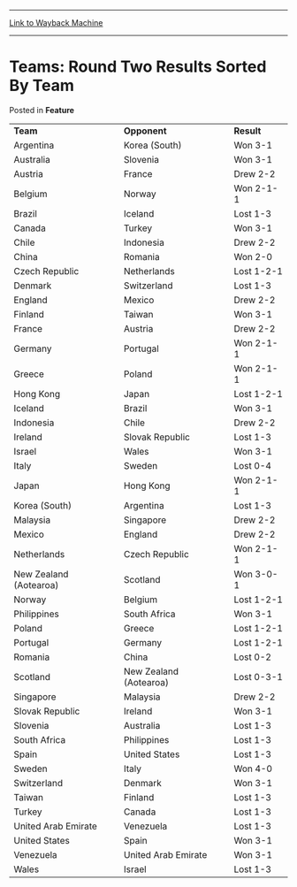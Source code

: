 
---
[Link to Wayback Machine](https://web.archive.org/web/20171031044901/https://magic.wizards.com/en/articles/archive/feature/teams-round-two-results-sorted-team-2000-01-01)

[_metadata_:wayback_url]:- "https://magic.wizards.com/en/articles/archive/feature/teams-round-two-results-sorted-team-2000-01-01"
[_metadata_:wayback_raw_url]:- "https://web.archive.org/web/20171031044901id_/https://magic.wizards.com/en/articles/archive/feature/teams-round-two-results-sorted-team-2000-01-01"
[_metadata_:wayback_capture_timestamp]:- "2017-10-31 04:49:01+00:00"
[_metadata_:publish_date]:- "2000-01-01"
[_metadata_:description]:- "Team Opponent Result Argentina Korea (South) Won 3-1 Australia Slovenia Won 3-1 Austria France Drew 2-2 Belgium Norway Won 2-1-1 Brazil Iceland Lost 1-3 Canada"
[_metadata_:generator]:- "Drupal 7 (http://drupal.org)"
---


Teams: Round Two Results Sorted By Team
=======================================



 Posted in **Feature**














|  |  |  |
| --- | --- | --- |
| **Team** | **Opponent** | **Result** |
| Argentina | Korea (South) | Won 3-1 |
| Australia | Slovenia | Won 3-1 |
| Austria | France | Drew 2-2 |
| Belgium | Norway | Won 2-1-1 |
| Brazil | Iceland | Lost 1-3 |
| Canada | Turkey | Won 3-1 |
| Chile | Indonesia | Drew 2-2 |
| China | Romania | Won 2-0 |
| Czech Republic | Netherlands | Lost 1-2-1 |
| Denmark | Switzerland | Lost 1-3 |
| England | Mexico | Drew 2-2 |
| Finland | Taiwan | Won 3-1 |
| France | Austria | Drew 2-2 |
| Germany | Portugal | Won 2-1-1 |
| Greece | Poland | Won 2-1-1 |
| Hong Kong | Japan | Lost 1-2-1 |
| Iceland | Brazil | Won 3-1 |
| Indonesia | Chile | Drew 2-2 |
| Ireland | Slovak Republic | Lost 1-3 |
| Israel | Wales | Won 3-1 |
| Italy | Sweden | Lost 0-4 |
| Japan | Hong Kong | Won 2-1-1 |
| Korea (South) | Argentina | Lost 1-3 |
| Malaysia | Singapore | Drew 2-2 |
| Mexico | England | Drew 2-2 |
| Netherlands | Czech Republic | Won 2-1-1 |
| New Zealand (Aotearoa) | Scotland | Won 3-0-1 |
| Norway | Belgium | Lost 1-2-1 |
| Philippines | South Africa | Won 3-1 |
| Poland | Greece | Lost 1-2-1 |
| Portugal | Germany | Lost 1-2-1 |
| Romania | China | Lost 0-2 |
| Scotland | New Zealand (Aotearoa) | Lost 0-3-1 |
| Singapore | Malaysia | Drew 2-2 |
| Slovak Republic | Ireland | Won 3-1 |
| Slovenia | Australia | Lost 1-3 |
| South Africa | Philippines | Lost 1-3 |
| Spain | United States | Lost 1-3 |
| Sweden | Italy | Won 4-0 |
| Switzerland | Denmark | Won 3-1 |
| Taiwan | Finland | Lost 1-3 |
| Turkey | Canada | Lost 1-3 |
| United Arab Emirate | Venezuela | Lost 1-3 |
| United States | Spain | Won 3-1 |
| Venezuela | United Arab Emirate | Won 3-1 |
| Wales | Israel | Lost 1-3 |







